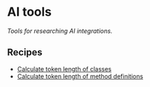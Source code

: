 # AI tools

_Tools for researching AI integrations._

## Recipes

* [Calculate token length of classes](./classdefinitionlength.md)
* [Calculate token length of method definitions](./methoddefinitionlength.md)


